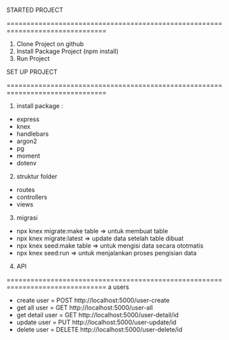 STARTED PROJECT

===============================================================================

1. Clone Project on github
2. Install Package Project (npm install)
3. Run Project

SET UP PROJECT

===============================================================================

1. install package :

- express
- knex
- handlebars
- argon2
- pg
- moment
- dotenv

2. struktur folder

- routes
- controllers
- views

3. migrasi

- npx knex migrate:make table => untuk membuat table
- npx knex migrate:latest => update data setelah table dibuat
- npx knex seed:make table => untuk mengisi data secara ototmatis
- npx knex seed:run => untuk menjalankan proses pengisian data

4. API

===============================================================================
a users

- create user = POST http://localhost:5000/user-create
- get all user = GET http://localhost:5000/user-all
- get detail user = GET http://localhost:5000/user-detail/id
- update user = PUT http://localhost:5000/user-update/id
- delete user = DELETE http://localhost:5000/user-delete/id
